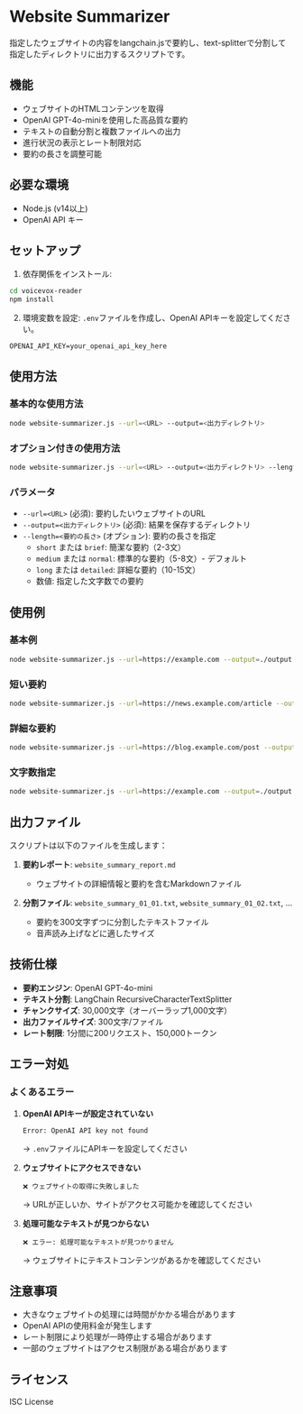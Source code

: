 # Website Summarizer

指定したウェブサイトの内容をlangchain.jsで要約し、text-splitterで分割して指定したディレクトリに出力するスクリプトです。

## 機能

- ウェブサイトのHTMLコンテンツを取得
- OpenAI GPT-4o-miniを使用した高品質な要約
- テキストの自動分割と複数ファイルへの出力
- 進行状況の表示とレート制限対応
- 要約の長さを調整可能

## 必要な環境

- Node.js (v14以上)
- OpenAI API キー

## セットアップ

1. 依存関係をインストール:
```bash
cd voicevox-reader
npm install
```

2. 環境変数を設定:
`.env`ファイルを作成し、OpenAI APIキーを設定してください。
```
OPENAI_API_KEY=your_openai_api_key_here
```

## 使用方法

### 基本的な使用方法

```bash
node website-summarizer.js --url=<URL> --output=<出力ディレクトリ>
```

### オプション付きの使用方法

```bash
node website-summarizer.js --url=<URL> --output=<出力ディレクトリ> --length=<要約の長さ>
```

### パラメータ

- `--url=<URL>` (必須): 要約したいウェブサイトのURL
- `--output=<出力ディレクトリ>` (必須): 結果を保存するディレクトリ
- `--length=<要約の長さ>` (オプション): 要約の長さを指定
  - `short` または `brief`: 簡潔な要約（2-3文）
  - `medium` または `normal`: 標準的な要約（5-8文）- デフォルト
  - `long` または `detailed`: 詳細な要約（10-15文）
  - 数値: 指定した文字数での要約

## 使用例

### 基本例
```bash
node website-summarizer.js --url=https://example.com --output=./output
```

### 短い要約
```bash
node website-summarizer.js --url=https://news.example.com/article --output=./summaries --length=short
```

### 詳細な要約
```bash
node website-summarizer.js --url=https://blog.example.com/post --output=./detailed_summaries --length=long
```

### 文字数指定
```bash
node website-summarizer.js --url=https://example.com --output=./output --length=200
```

## 出力ファイル

スクリプトは以下のファイルを生成します：

1. **要約レポート**: `website_summary_report.md`
   - ウェブサイトの詳細情報と要約を含むMarkdownファイル

2. **分割ファイル**: `website_summary_01_01.txt`, `website_summary_01_02.txt`, ...
   - 要約を300文字ずつに分割したテキストファイル
   - 音声読み上げなどに適したサイズ

## 技術仕様

- **要約エンジン**: OpenAI GPT-4o-mini
- **テキスト分割**: LangChain RecursiveCharacterTextSplitter
- **チャンクサイズ**: 30,000文字（オーバーラップ1,000文字）
- **出力ファイルサイズ**: 300文字/ファイル
- **レート制限**: 1分間に200リクエスト、150,000トークン

## エラー対処

### よくあるエラー

1. **OpenAI APIキーが設定されていない**
   ```
   Error: OpenAI API key not found
   ```
   → `.env`ファイルにAPIキーを設定してください

2. **ウェブサイトにアクセスできない**
   ```
   ❌ ウェブサイトの取得に失敗しました
   ```
   → URLが正しいか、サイトがアクセス可能かを確認してください

3. **処理可能なテキストが見つからない**
   ```
   ❌ エラー: 処理可能なテキストが見つかりません
   ```
   → ウェブサイトにテキストコンテンツがあるかを確認してください

## 注意事項

- 大きなウェブサイトの処理には時間がかかる場合があります
- OpenAI APIの使用料金が発生します
- レート制限により処理が一時停止する場合があります
- 一部のウェブサイトはアクセス制限がある場合があります

## ライセンス

ISC License
